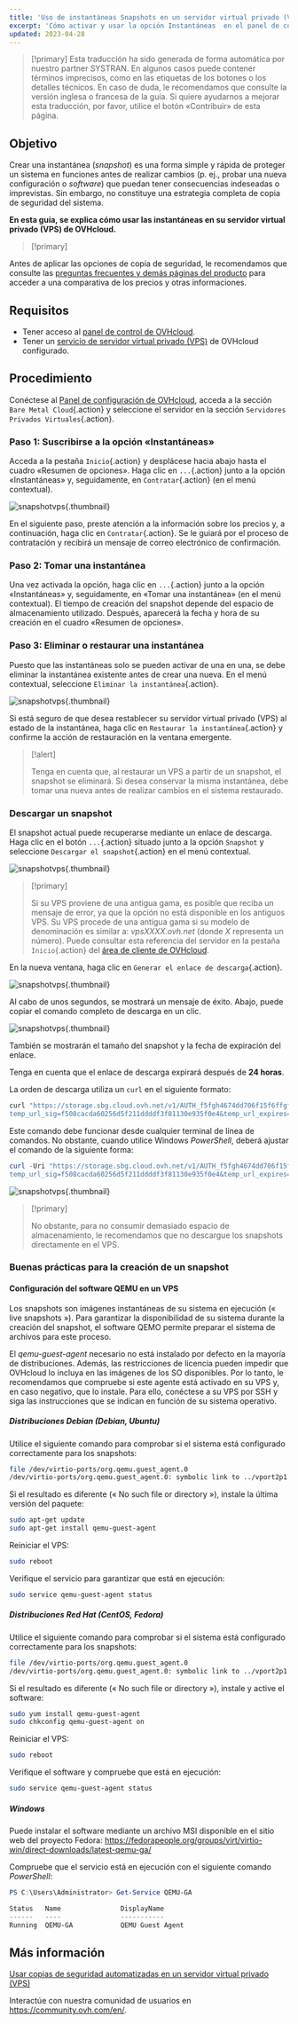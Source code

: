 ```yaml
---
title: 'Uso de instantáneas Snapshots en un servidor virtual privado (VPS)'
excerpt: 'Cómo activar y usar la opción Instantáneas  en el panel de control de OVHcloud'
updated: 2023-04-28
---
```


> [!primary]
> Esta traducción ha sido generada de forma automática por nuestro partner SYSTRAN. En algunos casos puede contener términos imprecisos, como en las etiquetas de los botones o los detalles técnicos. En caso de duda, le recomendamos que consulte la versión inglesa o francesa de la guía. Si quiere ayudarnos a mejorar esta traducción, por favor, utilice el botón «Contribuir» de esta página.
>

## Objetivo

Crear una instantánea (<i>snapshot</i>) es una forma simple y rápida de proteger un sistema en funciones antes de realizar cambios (p. ej., probar una nueva configuración o <i>software</i>) que puedan tener consecuencias indeseadas o imprevistas. Sin embargo, no constituye una estrategia completa de copia de seguridad del sistema.

**En esta guía, se explica cómo usar las instantáneas en su servidor virtual privado (VPS) de OVHcloud.**

> [!primary]
>
Antes de aplicar las opciones de copia de seguridad, le recomendamos que consulte las [preguntas frecuentes y demás páginas del producto](https://www.ovhcloud.com/es-es/vps/options/) para acceder a una comparativa de los precios y otras informaciones.
>

## Requisitos

- Tener acceso al [panel de control de OVHcloud](https://www.ovh.com/auth/?action=gotomanager&from=https://www.ovh.es/&ovhSubsidiary=es).
- Tener un [servicio de servidor virtual privado (VPS)](https://www.ovhcloud.com/es-es/vps/) de OVHcloud configurado.

## Procedimiento

Conéctese al [Panel de configuración de OVHcloud](https://www.ovh.com/auth/?action=gotomanager&from=https://www.ovh.es/&ovhSubsidiary=es), acceda a la sección `Bare Metal Cloud`{.action} y seleccione el servidor en la sección `Servidores Privados Virtuales`{.action}.

### Paso 1: Suscribirse a la opción «Instantáneas»

Acceda a la pestaña `Inicio`{.action} y desplácese hacia abajo hasta el cuadro «Resumen de opciones». Haga clic en `...`{.action} junto a la opción «Instantáneas» y, seguidamente, en `Contratar`{.action} (en el menú contextual).

![snapshotvps](images/snapshot_vps_step1b.png){.thumbnail}

En el siguiente paso, preste atención a la información sobre los precios y, a continuación, haga clic en `Contratar`{.action}. Se le guiará por el proceso de contratación y recibirá un mensaje de correo electrónico de confirmación.

### Paso 2: Tomar una instantánea

Una vez activada la opción, haga clic en `...`{.action} junto a la opción «Instantáneas» y, seguidamente, en «Tomar una instantánea» (en el menú contextual). El tiempo de creación del snapshot depende del espacio de almacenamiento utilizado. Después, aparecerá la fecha y hora de su creación en el cuadro «Resumen de opciones».

### Paso 3: Eliminar o restaurar una instantánea

Puesto que las instantáneas solo se pueden activar de una en una, se debe eliminar la instantánea existente antes de crear una nueva. En el menú contextual, seleccione `Eliminar la instantánea`{.action}.

![snapshotvps](images/snapshot_vps_step2.png){.thumbnail}

Si está seguro de que desea restablecer su servidor virtual privado (VPS) al estado de la instantánea, haga clic en `Restaurar la instantánea`{.action} y confirme la acción de restauración en la ventana emergente.

> [!alert]
> 
> Tenga en cuenta que, al restaurar un VPS a partir de un snapshot, el snapshot se eliminará. Si desea conservar la misma instantánea, debe tomar una nueva antes de realizar cambios en el sistema restaurado.
>

### Descargar un snapshot

El snapshot actual puede recuperarse mediante un enlace de descarga. Haga clic en el botón `...`{.action} situado junto a la opción `Snapshot` y seleccione `Descargar el snapshot`{.action} en el menú contextual.

![snapshotvps](images/snapshot_vps03.png){.thumbnail}

> [!primary]
>
> Si su VPS proviene de una antigua gama, es posible que reciba un mensaje de error, ya que la opción no está disponible en los antiguos VPS. Su VPS procede de una antigua gama si su modelo de denominación es similar a: *vpsXXXX.ovh.net* (donde *X* representa un número). Puede consultar esta referencia del servidor en la pestaña `Inicio`{.action} del [área de cliente de OVHcloud](https://www.ovh.com/auth/?action=gotomanager&from=https://www.ovh.es/&ovhSubsidiary=es).
>

En la nueva ventana, haga clic en `Generar el enlace de descarga`{.action}.

![snapshotvps](images/snapshot_vps04.png){.thumbnail}

Al cabo de unos segundos, se mostrará un mensaje de éxito. Abajo, puede copiar el comando completo de descarga en un clic.

![snapshotvps](images/snapshot_vps05.png){.thumbnail}

También se mostrarán el tamaño del snapshot y la fecha de expiración del enlace.

Tenga en cuenta que el enlace de descarga expirará después de **24 horas**.

La orden de descarga utiliza un `curl` en el siguiente formato:

```bash
curl "https://storage.sbg.cloud.ovh.net/v1/AUTH_f5fgh4674dd706f15f6ffgf4z667d3f4g5f05/glance/5ceg3f93-8b49-436b-aefe-4185f9fc3f78?
temp_url_sig=f508cacda60256d5f211ddddf3f81130e935f0e4&temp_url_expires=1678247579" --output vps-x11x11xyy.vps.ovh.net --fail
```

Este comando debe funcionar desde cualquier terminal de línea de comandos. No obstante, cuando utilice Windows *PowerShell*, deberá ajustar el comando de la siguiente forma:

```powershell
curl -Uri "https://storage.sbg.cloud.ovh.net/v1/AUTH_f5fgh4674dd706f15f6ffgf4z667d3f4g5f05/glance/5ceg3f93-8b49-436b-aefe-4185f9fc3f78?
temp_url_sig=f508cacda60256d5f211ddddf3f81130e935f0e4&temp_url_expires=1678247579" -OutFile vps-x11x11xyy.vps.ovh.net
```

![snapshotvps](images/snapshot_vps06.png){.thumbnail}

> [!primary]
>
> No obstante, para no consumir demasiado espacio de almacenamiento, le recomendamos que no descargue los snapshots directamente en el VPS.
>

### Buenas prácticas para la creación de un snapshot

#### Configuración del software QEMU en un VPS

Los snapshots son imágenes instantáneas de su sistema en ejecución (« live snapshots »). Para garantizar la disponibilidad de su sistema durante la creación del snapshot, el software QEMO permite preparar el sistema de archivos para este proceso.

El *qemu-guest-agent* necesario no está instalado por defecto en la mayoría de distribuciones. Además, las restricciones de licencia pueden impedir que OVHcloud lo incluya en las imágenes de los SO disponibles. Por lo tanto, le recomendamos que compruebe si este agente está activado en su VPS y, en caso negativo, que lo instale. Para ello, conéctese a su VPS por SSH y siga las instrucciones que se indican en función de su sistema operativo.

##### **Distribuciones Debian (Debian, Ubuntu)**

Utilice el siguiente comando para comprobar si el sistema está configurado correctamente para los snapshots:

```bash
file /dev/virtio-ports/org.qemu.guest_agent.0
/dev/virtio-ports/org.qemu.guest_agent.0: symbolic link to ../vport2p1
```

Si el resultado es diferente (« No such file or directory »), instale la última versión del paquete:

```bash
sudo apt-get update
sudo apt-get install qemu-guest-agent
```

Reiniciar el VPS:

```bash
sudo reboot
```

Verifique  el servicio para garantizar que está en ejecución:

```bash
sudo service qemu-guest-agent status
```

##### **Distribuciones Red Hat (CentOS, Fedora)**

Utilice el siguiente comando para comprobar si el sistema está configurado correctamente para los snapshots:

```bash
file /dev/virtio-ports/org.qemu.guest_agent.0
/dev/virtio-ports/org.qemu.guest_agent.0: symbolic link to ../vport2p1
```

Si el resultado es diferente (« No such file or directory »), instale y active el software:

```bash
sudo yum install qemu-guest-agent
sudo chkconfig qemu-guest-agent on
```

Reiniciar el VPS:

```bash
sudo reboot
```

Verifique el software y compruebe que está en ejecución:

```bash
sudo service qemu-guest-agent status
```

##### **Windows**

Puede instalar el software mediante un archivo MSI disponible en el sitio web del proyecto Fedora: <https://fedorapeople.org/groups/virt/virtio-win/direct-downloads/latest-qemu-ga/>

Compruebe que el servicio está en ejecución con el siguiente comando *PowerShell*:

```powershell
PS C:\Users\Administrator> Get-Service QEMU-GA

Status   Name               DisplayName
------   ----               -----------
Running  QEMU-GA            QEMU Guest Agent
```

## Más información

[Usar copias de seguridad automatizadas en un servidor virtual privado (VPS)](/pages/bare_metal_cloud/virtual_private_servers/using-automated-backups-on-a-vps)

Interactúe con nuestra comunidad de usuarios en <https://community.ovh.com/en/>.
